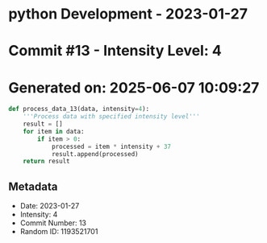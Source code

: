 ﻿# python Development - 2023-01-27
# Commit #13 - Intensity Level: 4
# Generated on: 2025-06-07 10:09:27
```python
def process_data_13(data, intensity=4):
    '''Process data with specified intensity level'''
    result = []
    for item in data:
        if item > 0:
            processed = item * intensity + 37
            result.append(processed)
    return result
```
## Metadata
- Date: 2023-01-27
- Intensity: 4
- Commit Number: 13
- Random ID: 1193521701
